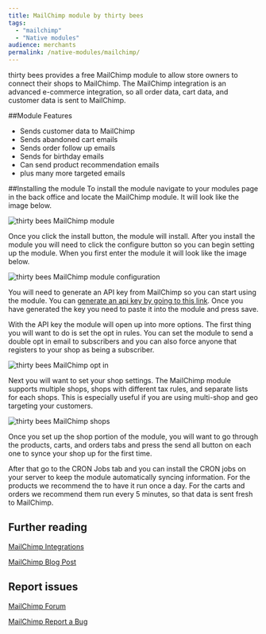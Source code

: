 ```yaml
---
title: MailChimp module by thirty bees
tags:
  - "mailchimp"
  - "Native modules"
audience: merchants
permalink: /native-modules/mailchimp/
---
```



thirty bees provides a free MailChimp module to allow store owners to connect their shops to MailChimp. The MailChimp integration is an advanced e-commerce integration, so all order data, cart data, and customer data is sent to MailChimp.

##Module Features

+ Sends customer data to MailChimp
+ Sends abandoned cart emails
+ Sends order follow up emails
+ Sends for birthday emails
+ Can send product recommendation emails
+ plus many more targeted emails

##Installing the module
To install the module navigate to your modules page in the back office and locate the MailChimp module. It will look like the image below.

![thirty bees MailChimp module]({{base}}/thirtybees/images/modules/mailchimp/mailchimp.png  "thirty bees MailChimp module")

Once you click the install button, the module will install. After you install the module you will need to click the configure button so you can begin setting up the module. When you first enter the module it will look like the image below.

![thirty bees MailChimp module configuration]({{base}}/thirtybees/images/modules/mailchimp/mailchimp-configure.png  "thirty bees MailChimp module configuration")

You will need to generate an API key from MailChimp so you can start using the module. You can [generate an api key by going to this link](https://us14.admin.mailchimp.com/account/api/). Once you have generated the key you need to paste it into the module and press save.

With the API key the module will open up into more options. The first thing you will want to do is set the opt in rules. You can set the module to send a double opt in email to subscribers and you can also force anyone that registers to your shop as being a subscriber.

![thirty bees MailChimp opt in]({{base}}/thirtybees/images/modules/mailchimp/mailchimp-optin.png  "thirty bees MailChimp opt in")

Next you will want to set your shop settings. The MailChimp module supports multiple shops, shops with different tax rules, and separate lists for each shops. This is especially useful if you are using multi-shop and geo targeting your customers.

![thirty bees MailChimp shops]({{base}}/thirtybees/images/modules/mailchimp/mailchimp-shops.png  "thirty bees MailChimp shops")

Once you set up the shop portion of the module, you will want to go through the products, carts, and orders tabs and press the send all button on each one to synce your shop up for the first time.

After that go to the CRON Jobs tab and you can install the CRON jobs on your server to keep the module automatically syncing information. For the products we recommend the to have it run once a day. For the carts and orders we recommend them run every 5 minutes, so that data is sent fresh to MailChimp.

## Further reading

[MailChimp Integrations](https://connect.mailchimp.com/integrations/thirty-bees-mailchimp-ecommerce-integration)

[MailChimp Blog Post](https://thirtybees.com/native-modules/new-module-mailchimp/)

## Report issues

[MailChimp Forum](https://forum.thirtybees.com/category/25/mailchimp)

[MailChimp Report a Bug](https://github.com/thirtybees/mailchimp/issues)
